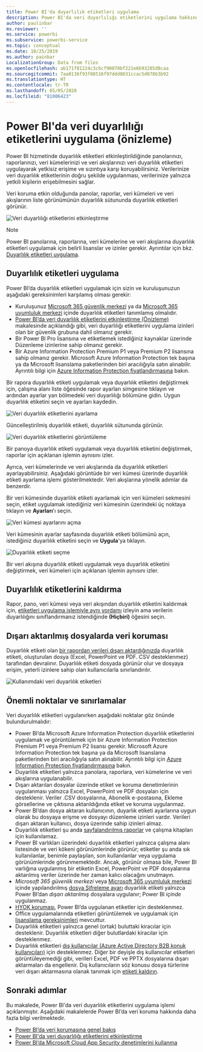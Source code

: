 ```yaml
---
title: Power BI'da duyarlılık etiketleri uygulama
description: Power BI'da veri duyarlılığı etiketlerini uygulama hakkında bilgi edinin
author: paulinbar
ms.reviewer: ''
ms.service: powerbi
ms.subservice: powerbi-service
ms.topic: conceptual
ms.date: 10/25/2019
ms.author: painbar
LocalizationGroup: Data from files
ms.openlocfilehash: ab171f81224c3c6cf90070bf221e6b93285d8caa
ms.sourcegitcommit: 7aa0136f93f88516f97ddd8031ccac5d07863b92
ms.translationtype: HT
ms.contentlocale: tr-TR
ms.lasthandoff: 05/05/2020
ms.locfileid: "81006423"
---
```

# <a name="apply-data-sensitivity-labels-in-power-bi-preview"></a>Power BI'da veri duyarlılığı etiketlerini uygulama (önizleme)

Power BI hizmetinde duyarlılık etiketleri etkinleştirildiğinde panolarınızı, raporlarınızı, veri kümelerinizi ve veri akışlarınızı veri duyarlılık etiketleri uygulayarak yetkisiz erişime ve sızıntıya karşı koruyabilirsiniz. Verilerinize veri duyarlılık etiketlerinin doğru şekilde uygulanması, verilerinize yalnızca yetkili kişilerin erişebilmesini sağlar.

Veri koruma etkin olduğunda panolar, raporlar, veri kümeleri ve veri akışlarının liste görünümünün duyarlılık sütununda duyarlılık etiketleri görünür.

![Veri duyarlılığı etiketlerini etkinleştirme](media/service-security-apply-data-sensitivity-labels/apply-data-sensitivity-labels-01.png)

> [!NOTE]
> Power BI panolarına, raporlarına, veri kümelerine ve veri akışlarına duyarlılık etiketleri uygulamak için belirli lisanslar ve izinler gerekir. Ayrıntılar için bkz. [Duyarlılık etiketleri uygulama](#applying-sensitivity-labels).

## <a name="applying-sensitivity-labels"></a>Duyarlılık etiketleri uygulama

Power BI’da duyarlılık etiketleri uygulamak için sizin ve kuruluşunuzun aşağıdaki gereksinimleri karşılamış olması gerekir:

* Kuruluşunuz [Microsoft 365 güvenlik merkezi](https://security.microsoft.com/) ya da [Microsoft 365 uyumluluk merkezi](https://compliance.microsoft.com/) içinde duyarlılık etiketleri tanımlamış olmalıdır.
* [Power BI’da veri duyarlılık etiketlerini etkinleştirme (Önizleme)](../admin/service-security-enable-data-sensitivity-labels.md#enable-data-sensitivity-labels) makalesinde açıklandığı gibi, veri duyarlılığı etiketlerini uygulama izinleri olan bir güvenlik grubuna dahil olmanız gerekir.
* Bir Power BI Pro lisansına ve etiketlemek istediğiniz kaynaklar üzerinde Düzenleme izinlerine sahip olmanız gerekir. 
* Bir Azure Information Protection Premium P1 veya Premium P2 lisansına sahip olmanız gerekir. Microsoft Azure Information Protection tek başına ya da Microsoft lisanslama paketlerinden biri aracılığıyla satın alınabilir. Ayrıntılı bilgi için [Azure Information Protection fiyatlandırmasına](https://azure.microsoft.com/pricing/details/information-protection/) bakın.

Bir rapora duyarlılık etiketi uygulamak veya duyarlılık etiketini değiştirmek için, çalışma alanı liste öğesinde rapor ayarları simgesine tıklayın ve ardından ayarlar yan bölmedeki veri duyarlılığı bölümüne gidin. Uygun duyarlılık etiketini seçin ve ayarları kaydedin.

![Veri duyarlılık etiketlerini ayarlama](media/service-security-apply-data-sensitivity-labels/apply-data-sensitivity-labels-02.png)

Güncelleştirilmiş duyarlılık etiketi, duyarlılık sütununda görünür. 

![Veri duyarlılık etiketlerini görüntüleme](media/service-security-apply-data-sensitivity-labels/apply-data-sensitivity-labels-03.png)

Bir panoya duyarlılık etiketi uygulamak veya duyarlılık etiketini değiştirmek, raporlar için açıklanan işlemin aynısını izler. 

Ayrıca, veri kümelerinde ve veri akışlarında da duyarlılık etiketleri ayarlayabilirsiniz. Aşağıdaki görüntüde bir veri kümesi üzerinde duyarlılık etiketi ayarlama işlemi gösterilmektedir. Veri akışlarına yönelik adımlar da benzerdir.

Bir veri kümesinde duyarlılık etiketi ayarlamak için veri kümeleri sekmesini seçin, etiket uygulamak istediğiniz veri kümesinin üzerindeki üç noktaya tıklayın ve **Ayarları**'ı seçin.

![Veri kümesi ayarlarını açma](media/service-security-apply-data-sensitivity-labels/apply-data-sensitivity-labels-05.png)

Veri kümesinin ayarlar sayfasında duyarlılık etiketi bölümünü açın, istediğiniz duyarlılık etiketini seçin ve **Uygula**'ya tıklayın.

![Duyarlılık etiketi seçme](media/service-security-apply-data-sensitivity-labels/apply-data-sensitivity-labels-06.png)

Bir veri akışına duyarlılık etiketi uygulamak veya duyarlılık etiketini değiştirmek, veri kümeleri için açıklanan işlemin aynısını izler.

## <a name="removing-sensitivity-labels"></a>Duyarlılık etiketlerini kaldırma
Rapor, pano, veri kümesi veya veri akışından duyarlılık etiketini kaldırmak için, [etiketleri uygulama işlemiyle aynı yordamı](#applying-sensitivity-labels) izleyin ama verilerin duyarlılığını sınıflandırmanız istendiğinde **(Hiçbiri)** öğesini seçin. 

## <a name="data-protection-in-exported-files"></a>Dışarı aktarılmış dosyalarda veri koruması

Duyarlılık etiketi olan [bir rapordan verileri dışarı aktardığınızda](https://docs.microsoft.com/power-bi/consumer/end-user-export) duyarlılık etiketi, oluşturulan dosya (Excel, PowerPoint ve PDF. CSV desteklenmez) tarafından devralınır. Duyarlılık etiketi dosyada görünür olur ve dosyaya erişim, yeterli izinlere sahip olan kullanıcılarla sınırlandırılır.

![Kullanımdaki veri duyarlılık etiketleri](media/service-security-apply-data-sensitivity-labels/apply-data-sensitivity-labels-04b.png)

## <a name="considerations-and-limitations"></a>Önemli noktalar ve sınırlamalar

Veri duyarlılık etiketleri uygulanırken aşağıdaki noktalar göz önünde bulundurulmalıdır:

* Power BI’da Microsoft Azure Information Protection duyarlılık etiketlerini uygulamak ve görüntülemek için bir Azure Information Protection Premium P1 veya Premium P2 lisansı gerekir. Microsoft Azure Information Protection tek başına ya da Microsoft lisanslama paketlerinden biri aracılığıyla satın alınabilir. Ayrıntılı bilgi için [Azure Information Protection fiyatlandırmasına](https://azure.microsoft.com/pricing/details/information-protection/) bakın.
* Duyarlılık etiketleri yalnızca panolara, raporlara, veri kümelerine ve veri akışlarına uygulanabilir.
* Dışarı aktarılan dosyalar üzerinde etiket ve koruma denetimlerinin uygulanması yalnızca Excel, PowerPoint ve PDF dosyaları için desteklenir. Veriler .CSV dosyalarına, Abonelik e-postasına, Ekleme görsellerine ve çıktısına aktarıldığında etiket ve koruma uygulanmaz.
* Power BI’dan dosya aktaran kullanıcının, duyarlık etiketi ayarlarına uygun olarak bu dosyaya erişme ve dosyayı düzenleme izinleri vardır. Verileri dışarı aktaran kullanıcı, dosya üzerinde sahip izinleri almaz. 
* Duyarlılık etiketleri şu anda [sayfalandırılmış raporlar]( https://docs.microsoft.com/power-bi/paginated-reports-report-builder-power-bi) ve çalışma kitapları için kullanılamaz. 
* Power BI varlıkları üzerindeki duyarlılık etiketleri yalnızca çalışma alanı listesinde ve veri kökeni görünümlerinde görünür; etiketler şu anda sık kullanılanlar, benimle paylaşılan, son kullanılanlar veya uygulama görünümlerinde görünmemektedir. Ancak, görünür olmasa bile, Power BI varlığına uygulanmış bir etiketin Excel, PowerPoint ve PDF dosyalarına aktarılmış veriler üzerinde her zaman kalıcı olacağını unutmayın.
* *Microsoft 365 güvenlik merkezi* veya [Microsoft 365 uyumluluk merkezi](https://security.microsoft.com/) içinde yapılandırılmış [dosya Şifreleme ayarı](https://compliance.microsoft.com/) duyarlılık etiketi yalnızca Power BI’dan *dışarı aktarılmış* dosyalara uygulanır; Power BI *içinde* uygulanmaz.
* [HYOK koruması](https://docs.microsoft.com/azure/information-protection/configure-adrms-restrictions), Power BI’da uygulanan etiketler için desteklenmez.
* Office uygulamalarında etiketleri görüntülemek ve uygulamak için [lisanslama gereksinimleri](https://docs.microsoft.com/microsoft-365/compliance/get-started-with-sensitivity-labels#subscription-and-licensing-requirements-for-sensitivity-labels) mevcuttur.
* Duyarlılık etiketleri yalnızca genel (ortak) buluttaki kiracılar için desteklenir. Duyarlılık etiketleri diğer bulutlardaki kiracılar için desteklenmez.
* Duyarlılık etiketleri [dış kullanıcılar (Azure Active Directory B2B konuk kullanıcıları)](../service-admin-azure-ad-b2b.md) için desteklenmez. Diğer bir deyişle dış kullanıcılar etiketleri görüntüleyemediği gibi, verileri Excel, PDF ve PPTX dosyalarına dışarı aktarmaları da engellenir. Dış kullanıcıların söz konusu dosya türlerine veri dışarı aktarmasına olanak tanımak için [etiketi kaldırın](#removing-sensitivity-labels).

## <a name="next-steps"></a>Sonraki adımlar

Bu makalede, Power BI'da veri duyarlılık etiketlerini uygulama işlemi açıklanmıştır. Aşağıdaki makalelerde Power BI’da veri koruma hakkında daha fazla bilgi verilmektedir. 

* [Power BI’da veri korumasına genel bakış](../admin/service-security-data-protection-overview.md)
* [Power BI'da veri duyarlılığı etiketlerini etkinleştirme](../admin/service-security-enable-data-sensitivity-labels.md)
* [Power BI’da Microsoft Cloud App Security denetimlerini kullanma](../admin/service-security-using-microsoft-cloud-app-security-controls.md)